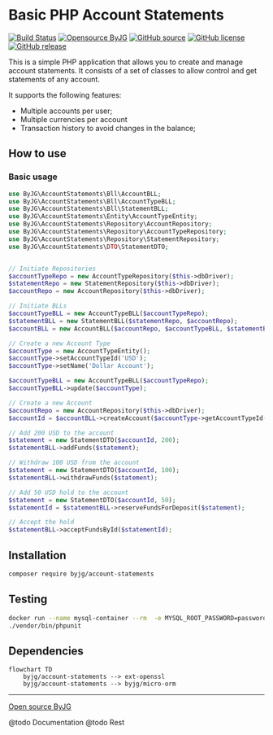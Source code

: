 # Basic PHP Account Statements

[![Build Status](https://github.com/byjg/php-account-statements/actions/workflows/phpunit.yml/badge.svg?branch=master)](https://github.com/byjg/php-account-statements/actions/workflows/phpunit.yml)
[![Opensource ByJG](https://img.shields.io/badge/opensource-byjg-success.svg)](http://opensource.byjg.com)
[![GitHub source](https://img.shields.io/badge/Github-source-informational?logo=github)](https://github.com/byjg/php-account-statements/)
[![GitHub license](https://img.shields.io/github/license/byjg/php-account-statements.svg)](https://opensource.byjg.com/opensource/licensing.html)
[![GitHub release](https://img.shields.io/github/release/byjg/php-account-statements.svg)](https://github.com/byjg/php-account-statements/releases/)

This is a simple PHP application that allows you to create and manage account statements. It consists of a set of classes to allow control and get statements of any account.

It supports the following features:

- Multiple accounts per user;
- Multiple currencies per account
- Transaction history to avoid changes in the balance;

## How to use

### Basic usage

```php
use ByJG\AccountStatements\Bll\AccountBLL;
use ByJG\AccountStatements\Bll\AccountTypeBLL;
use ByJG\AccountStatements\Bll\StatementBLL;
use ByJG\AccountStatements\Entity\AccountTypeEntity;
use ByJG\AccountStatements\Repository\AccountRepository;
use ByJG\AccountStatements\Repository\AccountTypeRepository;
use ByJG\AccountStatements\Repository\StatementRepository;
use ByJG\AccountStatements\DTO\StatementDTO;


// Initiate Repositories
$accountTypeRepo = new AccountTypeRepository($this->dbDriver);
$statementRepo = new StatementRepository($this->dbDriver);
$accountRepo = new AccountRepository($this->dbDriver);

// Initiate BLLs
$accountTypeBLL = new AccountTypeBLL($accountTypeRepo);
$statementBLL = new StatementBLL($statementRepo, $accountRepo);
$accountBLL = new AccountBLL($accountRepo, $accountTypeBLL, $statementBLL);

// Create a new Account Type
$accountType = new AccountTypeEntity();
$accountType->setAccountTypeId('USD');
$accountType->setName('Dollar Account');

$accountTypeBLL = new AccountTypeBLL($accountTypeRepo);
$accountTypeBLL->update($accountType);

// Create a new Account
$accountRepo = new AccountRepository($this->dbDriver);
$accountId = $accountBLL->createAccount($accountType->getAccountTypeId(), '34', 0);

// Add 200 USD to the account
$statement = new StatementDTO($accountId, 200);
$statementBLL->addFunds($statement);

// Withdraw 100 USD from the account
$statement = new StatementDTO($accountId, 100);
$statementBLL->withdrawFunds($statement);

// Add 50 USD hold to the account
$statement = new StatementDTO($accountId, 50);
$statementId = $statementBLL->reserveFundsForDeposit($statement);

// Accept the hold
$statementBLL->acceptFundsById($statementId);
```

## Installation

```bash
composer require byjg/account-statements
```

## Testing

```bash
docker run --name mysql-container --rm  -e MYSQL_ROOT_PASSWORD=password -p 3306:3306 -d mysql:8.0
./vendor/bin/phpunit
```


## Dependencies  

```mermaid  
flowchart TD  
    byjg/account-statements --> ext-openssl
    byjg/account-statements --> byjg/micro-orm
```

----  
[Open source ByJG](http://opensource.byjg.com)

@todo Documentation
@todo Rest
